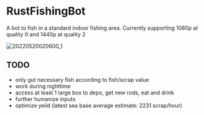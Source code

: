 # RustFishingBot
A bot to fish in a standard indoor fishing area.
Currently supporting 1080p at quality 0 and 1440p at quality 2

![20220520020600_1](https://user-images.githubusercontent.com/30152653/169465124-543cc168-dd50-48b6-9f4c-ba7646627296.jpg)

## TODO
  - only gut necessary fish according to fish/scrap value
  - work during nighttime
  - access at least 1 large box to depo, get new rods, eat and drink
  - further humanize inputs
  - optimize yeild (latest sea base average estimate: 2231 scrap/hour)
